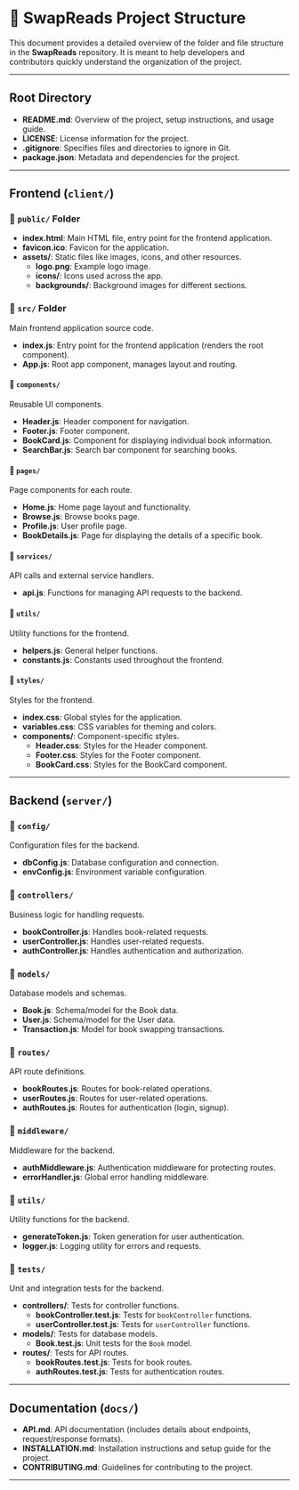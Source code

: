 # 📂 SwapReads Project Structure

This document provides a detailed overview of the folder and file structure in the **SwapReads** repository. It is meant to help developers and contributors quickly understand the organization of the project.

---

## Root Directory

- **README.md**: Overview of the project, setup instructions, and usage guide.
- **LICENSE**: License information for the project.
- **.gitignore**: Specifies files and directories to ignore in Git.
- **package.json**: Metadata and dependencies for the project.
  
---

## Frontend (`client/`)

### 📂 `public/` Folder
- **index.html**: Main HTML file, entry point for the frontend application.
- **favicon.ico**: Favicon for the application.
- **assets/**: Static files like images, icons, and other resources.
  - **logo.png**: Example logo image.
  - **icons/**: Icons used across the app.
  - **backgrounds/**: Background images for different sections.

### 📂 `src/` Folder
Main frontend application source code.

- **index.js**: Entry point for the frontend application (renders the root component).
- **App.js**: Root app component, manages layout and routing.

#### 📂 `components/`
Reusable UI components.

- **Header.js**: Header component for navigation.
- **Footer.js**: Footer component.
- **BookCard.js**: Component for displaying individual book information.
- **SearchBar.js**: Search bar component for searching books.

#### 📂 `pages/`
Page components for each route.

- **Home.js**: Home page layout and functionality.
- **Browse.js**: Browse books page.
- **Profile.js**: User profile page.
- **BookDetails.js**: Page for displaying the details of a specific book.

#### 📂 `services/`
API calls and external service handlers.

- **api.js**: Functions for managing API requests to the backend.

#### 📂 `utils/`
Utility functions for the frontend.

- **helpers.js**: General helper functions.
- **constants.js**: Constants used throughout the frontend.

#### 📂 `styles/`
Styles for the frontend.

- **index.css**: Global styles for the application.
- **variables.css**: CSS variables for theming and colors.
- **components/**: Component-specific styles.
  - **Header.css**: Styles for the Header component.
  - **Footer.css**: Styles for the Footer component.
  - **BookCard.css**: Styles for the BookCard component.

---

## Backend (`server/`)

### 📂 `config/`
Configuration files for the backend.

- **dbConfig.js**: Database configuration and connection.
- **envConfig.js**: Environment variable configuration.

### 📂 `controllers/`
Business logic for handling requests.

- **bookController.js**: Handles book-related requests.
- **userController.js**: Handles user-related requests.
- **authController.js**: Handles authentication and authorization.

### 📂 `models/`
Database models and schemas.

- **Book.js**: Schema/model for the Book data.
- **User.js**: Schema/model for the User data.
- **Transaction.js**: Model for book swapping transactions.

### 📂 `routes/`
API route definitions.

- **bookRoutes.js**: Routes for book-related operations.
- **userRoutes.js**: Routes for user-related operations.
- **authRoutes.js**: Routes for authentication (login, signup).

### 📂 `middleware/`
Middleware for the backend.

- **authMiddleware.js**: Authentication middleware for protecting routes.
- **errorHandler.js**: Global error handling middleware.

### 📂 `utils/`
Utility functions for the backend.

- **generateToken.js**: Token generation for user authentication.
- **logger.js**: Logging utility for errors and requests.

### 📂 `tests/`
Unit and integration tests for the backend.

- **controllers/**: Tests for controller functions.
  - **bookController.test.js**: Tests for `bookController` functions.
  - **userController.test.js**: Tests for `userController` functions.
- **models/**: Tests for database models.
  - **Book.test.js**: Unit tests for the `Book` model.
- **routes/**: Tests for API routes.
  - **bookRoutes.test.js**: Tests for book routes.
  - **authRoutes.test.js**: Tests for authentication routes.

---

## Documentation (`docs/`)

- **API.md**: API documentation (includes details about endpoints, request/response formats).
- **INSTALLATION.md**: Installation instructions and setup guide for the project.
- **CONTRIBUTING.md**: Guidelines for contributing to the project.

---


